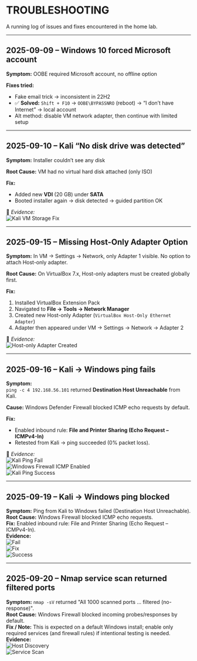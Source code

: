# TROUBLESHOOTING

A running log of issues and fixes encountered in the home lab.

---

## 2025-09-09 – Windows 10 forced Microsoft account
**Symptom:** OOBE required Microsoft account, no offline option  

**Fixes tried:**  
- Fake email trick → inconsistent in 22H2  
- ✅ **Solved:** `Shift + F10` → `OOBE\BYPASSNRO` (reboot) → “I don’t have Internet” → local account  
- Alt method: disable VM network adapter, then continue with limited setup  

---

## 2025-09-10 – Kali “No disk drive was detected”
**Symptom:** Installer couldn’t see any disk  

**Root Cause:** VM had no virtual hard disk attached (only ISO)  

**Fix:**  
- Added new **VDI** (20 GB) under **SATA**  
- Booted installer again → disk detected → guided partition OK  

📸 *Evidence:*  
![Kali VM Storage Fix](Screenshots/Kali_VM_Storage_Fix_2025-09-10.png)

---

## 2025-09-15 – Missing Host-Only Adapter Option
**Symptom:** In VM → Settings → Network, only Adapter 1 visible. No option to attach Host-only adapter.  

**Root Cause:** On VirtualBox 7.x, Host-only adapters must be created globally first.  

**Fix:**  
1. Installed VirtualBox Extension Pack  
2. Navigated to **File → Tools → Network Manager**  
3. Created new Host-only Adapter (`VirtualBox Host-Only Ethernet Adapter`)  
4. Adapter then appeared under VM → Settings → Network → Adapter 2  

📸 *Evidence:*  
![Host-only Adapter Created](Screenshots/Host_Only_Adapter_Created_2025-09-15.png)

---

## 2025-09-16 – Kali → Windows ping fails
**Symptom:**  
`ping -c 4 192.168.56.101` returned **Destination Host Unreachable** from Kali.  

**Cause:** Windows Defender Firewall blocked ICMP echo requests by default.  

**Fix:**  
- Enabled inbound rule: **File and Printer Sharing (Echo Request – ICMPv4-In)**  
- Retested from Kali → ping succeeded (0% packet loss).  

📸 *Evidence:*  
![Kali Ping Fail](Screenshots/Kali_Ping_Windows_Fail_2025-09-16.png)  
![Windows Firewall ICMP Enabled](Screenshots/Windows_Firewall_ICMP_Enable_2025-09-16.png)  
![Kali Ping Success](Screenshots/Kali_Ping_Windows_Success_2025-09-16.png)

---

## 2025-09-19 – Kali → Windows ping blocked
**Symptom:** Ping from Kali to Windows failed (Destination Host Unreachable).  
**Root Cause:** Windows Firewall blocked ICMP echo requests.  
**Fix:** Enabled inbound rule: File and Printer Sharing (Echo Request – ICMPv4-In).  
**Evidence:**  
![Fail](Screenshots/Kali_Ping_Windows_Fail_2025-09-16.png)  
![Fix](Screenshots/Windows_Firewall_ICMP_Enable_2025-09-16.png)  
![Success](Screenshots/Kali_Ping_Windows_Success_2025-09-16.png)

---

## 2025-09-20 – Nmap service scan returned filtered ports
**Symptom:** `nmap -sV` returned "All 1000 scanned ports ... filtered (no-response)".  
**Root Cause:** Windows Firewall blocked incoming probes/responses by default.  
**Fix / Note:** This is expected on a default Windows install; enable only required services (and firewall rules) if intentional testing is needed.  
**Evidence:**  
![Host Discovery](Screenshots/Kali_Nmap_HostDiscovery_2025-09-20.png)  
![Service Scan](Screenshots/Kali_Nmap_ServiceScan_2025-09-20.png)
